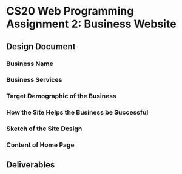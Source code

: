 # CS20 Web Programming Assignment 2: Business Website

## Design Document
### Business Name
### Business Services
### Target Demographic of the Business
### How the Site Helps the Business be Successful
### Sketch of the Site Design
### Content of Home Page

## Deliverables
